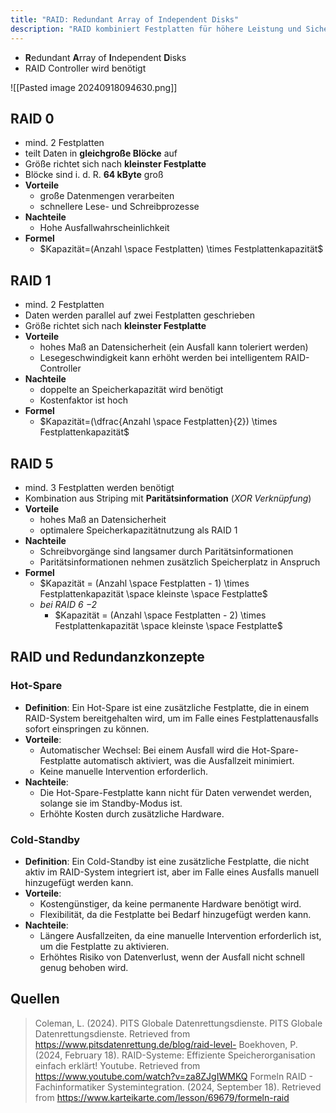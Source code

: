 ```yaml
---
title: "RAID: Redundant Array of Independent Disks"
description: "RAID kombiniert Festplatten für höhere Leistung und Sicherheit. Levels wie RAID 0 für Geschwindigkeit, RAID 1 für Spiegelung, RAID 5 für Parität. Formeln berechnen Kapazität, Hot-Spare und Cold-Standby bieten Redundanz."
---
```


- **R**edundant **A**rray of **I**ndependent **D**isks
- RAID Controller wird benötigt

![[Pasted image 20240918094630.png]]

## RAID 0
- mind. 2 Festplatten
- teilt Daten in **gleichgroße Blöcke** auf
- Größe richtet sich nach **kleinster Festplatte**
- Blöcke sind i. d. R. **64 kByte** groß
- **Vorteile**
	- große Datenmengen verarbeiten
	- schnellere Lese- und Schreibprozesse
- **Nachteile**
	- Hohe Ausfallwahrscheinlichkeit
- **Formel**
	- $Kapazität=(Anzahl \space Festplatten) \times Festplattenkapazität$

## RAID 1
- mind. 2 Festplatten
- Daten werden parallel auf zwei Festplatten geschrieben
- Größe richtet sich nach **kleinster Festplatte**
- **Vorteile**
	- hohes Maß an Datensicherheit (ein Ausfall kann toleriert werden)
	- Lesegeschwindigkeit kann erhöht werden bei intelligentem RAID-Controller
- **Nachteile**
	- doppelte an Speicherkapazität wird benötigt
	- Kostenfaktor ist hoch
- **Formel**
	- $Kapazität=(\dfrac{Anzahl \space Festplatten}{2}) \times Festplattenkapazität$

## RAID 5
- mind. 3 Festplatten werden benötigt
- Kombination aus Striping mit **Paritätsinformation** (*XOR Verknüpfung*)
- **Vorteile**
	- hohes Maß an Datensicherheit
	- optimalere Speicherkapazitätnutzung als RAID 1
- **Nachteile**
	- Schreibvorgänge sind langsamer durch Paritätsinformationen
	- Paritätsinformationen nehmen zusätzlich Speicherplatz in Anspruch
- **Formel**
	- $Kapazität = (Anzahl \space Festplatten - 1) \times Festplattenkapazität \space kleinste \space Festplatte$
	- *bei RAID 6 $-2$*
		- $Kapazität = (Anzahl \space Festplatten - 2) \times Festplattenkapazität \space kleinste \space Festplatte$

## RAID und Redundanzkonzepte

### Hot-Spare
- **Definition**: Ein Hot-Spare ist eine zusätzliche Festplatte, die in einem RAID-System bereitgehalten wird, um im Falle eines Festplattenausfalls sofort einspringen zu können.
- **Vorteile**:
    - Automatischer Wechsel: Bei einem Ausfall wird die Hot-Spare-Festplatte automatisch aktiviert, was die Ausfallzeit minimiert.
    - Keine manuelle Intervention erforderlich.
- **Nachteile**:
    - Die Hot-Spare-Festplatte kann nicht für Daten verwendet werden, solange sie im Standby-Modus ist.
    - Erhöhte Kosten durch zusätzliche Hardware.
### Cold-Standby
- **Definition**: Ein Cold-Standby ist eine zusätzliche Festplatte, die nicht aktiv im RAID-System integriert ist, aber im Falle eines Ausfalls manuell hinzugefügt werden kann.
- **Vorteile**:
    - Kostengünstiger, da keine permanente Hardware benötigt wird.
    - Flexibilität, da die Festplatte bei Bedarf hinzugefügt werden kann.
- **Nachteile**:
    - Längere Ausfallzeiten, da eine manuelle Intervention erforderlich ist, um die Festplatte zu aktivieren.
    - Erhöhtes Risiko von Datenverlust, wenn der Ausfall nicht schnell genug behoben wird.

## Quellen 

> Coleman, L. (2024). PITS Globale Datenrettungsdienste. PITS Globale Datenrettungsdienste. Retrieved from https://www.pitsdatenrettung.de/blog/raid-level-
> Boekhoven, P. (2024, February 18). RAID-Systeme: Effiziente Speicherorganisation einfach erklärt! Youtube. Retrieved from https://www.youtube.com/watch?v=za8ZJgIWMKQ
> Formeln RAID - Fachinformatiker Systemintegration. (2024, September 18). Retrieved from https://www.karteikarte.com/lesson/69679/formeln-raid